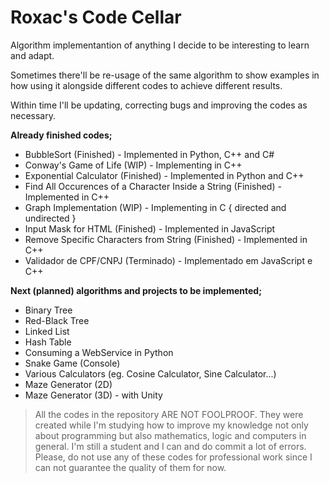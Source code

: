 # Roxac's Code Cellar
Algorithm implementantion of anything I decide to be interesting to learn and adapt.

Sometimes there'll be re-usage of the same algorithm to show examples in how using it alongside different codes to achieve different results.

Within time I'll be updating, correcting bugs and improving the codes as necessary.

**Already finished codes;**

* BubbleSort (Finished) - Implemented in Python, C++ and C#
* Conway's Game of Life (WIP) - Implementing in C++
* Exponential Calculator (Finished) - Implemented in Python and C++
* Find All Occurences of a Character Inside a String (Finished) - Implemented in C++
* Graph Implementation (WIP) - Implementing in C { directed and undirected }
* Input Mask for HTML (Finished) - Implemented in JavaScript
* Remove Specific Characters from String (Finished) - Implemented in C++
* Validador de CPF/CNPJ (Terminado) - Implementado em JavaScript e C++

**Next (planned) algorithms and projects to be implemented;**

* Binary Tree
* Red-Black Tree
* Linked List
* Hash Table
* Consuming a WebService in Python
* Snake Game (Console)
* Various Calculators (eg. Cosine Calculator, Sine Calculator...)
* Maze Generator (2D)
* Maze Generator (3D) - with Unity

> All the codes in the repository ARE NOT FOOLPROOF. They were created while I'm studying how to improve my knowledge not only about programming but also mathematics, logic and computers in general. I'm still a student and I can and do commit a lot of errors. Please, do not use any of these codes for professional work since I can not guarantee the quality of them for now.
